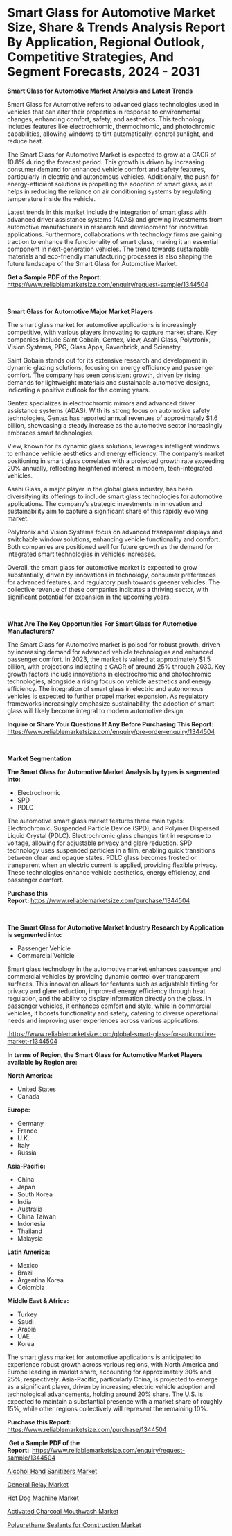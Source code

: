 <p><h1>Smart Glass for Automotive Market Size, Share & Trends Analysis Report By Application, Regional Outlook, Competitive Strategies, And Segment Forecasts, 2024 - 2031</h1></p><p><strong>Smart Glass for Automotive Market Analysis and Latest Trends</strong></p>
<p><p>Smart Glass for Automotive refers to advanced glass technologies used in vehicles that can alter their properties in response to environmental changes, enhancing comfort, safety, and aesthetics. This technology includes features like electrochromic, thermochromic, and photochromic capabilities, allowing windows to tint automatically, control sunlight, and reduce heat.</p><p>The Smart Glass for Automotive Market is expected to grow at a CAGR of 10.8% during the forecast period. This growth is driven by increasing consumer demand for enhanced vehicle comfort and safety features, particularly in electric and autonomous vehicles. Additionally, the push for energy-efficient solutions is propelling the adoption of smart glass, as it helps in reducing the reliance on air conditioning systems by regulating temperature inside the vehicle.</p><p>Latest trends in this market include the integration of smart glass with advanced driver assistance systems (ADAS) and growing investments from automotive manufacturers in research and development for innovative applications. Furthermore, collaborations with technology firms are gaining traction to enhance the functionality of smart glass, making it an essential component in next-generation vehicles. The trend towards sustainable materials and eco-friendly manufacturing processes is also shaping the future landscape of the Smart Glass for Automotive Market.</p></p>
<p><strong>Get a Sample PDF of the Report:&nbsp;</strong> <a href="https://www.reliablemarketsize.com/enquiry/request-sample/1344504?utm_campaign=1167&utm_medium=2&utm_source=Github&utm_content=ia&utm_term=30092024&utm_id=smart-glass-for-automotive">https://www.reliablemarketsize.com/enquiry/request-sample/1344504</a></p>
<p>&nbsp;</p>
<p><strong>Smart Glass for Automotive Major Market Players</strong></p>
<p><p>The smart glass market for automotive applications is increasingly competitive, with various players innovating to capture market share. Key companies include Saint Gobain, Gentex, View, Asahi Glass, Polytronix, Vision Systems, PPG, Glass Apps, Ravenbrick, and Scienstry.</p><p>Saint Gobain stands out for its extensive research and development in dynamic glazing solutions, focusing on energy efficiency and passenger comfort. The company has seen consistent growth, driven by rising demands for lightweight materials and sustainable automotive designs, indicating a positive outlook for the coming years.</p><p>Gentex specializes in electrochromic mirrors and advanced driver assistance systems (ADAS). With its strong focus on automotive safety technologies, Gentex has reported annual revenues of approximately $1.6 billion, showcasing a steady increase as the automotive sector increasingly embraces smart technologies.</p><p>View, known for its dynamic glass solutions, leverages intelligent windows to enhance vehicle aesthetics and energy efficiency. The company’s market positioning in smart glass correlates with a projected growth rate exceeding 20% annually, reflecting heightened interest in modern, tech-integrated vehicles.</p><p>Asahi Glass, a major player in the global glass industry, has been diversifying its offerings to include smart glass technologies for automotive applications. The company’s strategic investments in innovation and sustainability aim to capture a significant share of this rapidly evolving market.</p><p>Polytronix and Vision Systems focus on advanced transparent displays and switchable window solutions, enhancing vehicle functionality and comfort. Both companies are positioned well for future growth as the demand for integrated smart technologies in vehicles increases.</p><p>Overall, the smart glass for automotive market is expected to grow substantially, driven by innovations in technology, consumer preferences for advanced features, and regulatory push towards greener vehicles. The collective revenue of these companies indicates a thriving sector, with significant potential for expansion in the upcoming years.</p></p>
<p>&nbsp;</p>
<p><strong>What Are The Key Opportunities For Smart Glass for Automotive Manufacturers?</strong></p>
<p><p>The Smart Glass for Automotive market is poised for robust growth, driven by increasing demand for advanced vehicle technologies and enhanced passenger comfort. In 2023, the market is valued at approximately $1.5 billion, with projections indicating a CAGR of around 25% through 2030. Key growth factors include innovations in electrochromic and photochromic technologies, alongside a rising focus on vehicle aesthetics and energy efficiency. The integration of smart glass in electric and autonomous vehicles is expected to further propel market expansion. As regulatory frameworks increasingly emphasize sustainability, the adoption of smart glass will likely become integral to modern automotive design.</p></p>
<p><strong>Inquire or Share Your Questions If Any Before Purchasing This Report:</strong> <a href="https://www.reliablemarketsize.com/enquiry/pre-order-enquiry/1344504?utm_campaign=1167&utm_medium=2&utm_source=Github&utm_content=ia&utm_term=30092024&utm_id=smart-glass-for-automotive">https://www.reliablemarketsize.com/enquiry/pre-order-enquiry/1344504</a></p>
<p>&nbsp;</p>
<p><strong>Market Segmentation</strong></p>
<p><strong>The Smart Glass for Automotive Market Analysis by types is segmented into:</strong></p>
<p><ul><li>Electrochromic</li><li>SPD</li><li>PDLC</li></ul></p>
<p><p>The automotive smart glass market features three main types: Electrochromic, Suspended Particle Device (SPD), and Polymer Dispersed Liquid Crystal (PDLC). Electrochromic glass changes tint in response to voltage, allowing for adjustable privacy and glare reduction. SPD technology uses suspended particles in a film, enabling quick transitions between clear and opaque states. PDLC glass becomes frosted or transparent when an electric current is applied, providing flexible privacy. These technologies enhance vehicle aesthetics, energy efficiency, and passenger comfort.</p></p>
<p><strong>Purchase this Report:&nbsp;</strong><a href="https://www.reliablemarketsize.com/purchase/1344504?utm_campaign=1167&utm_medium=2&utm_source=Github&utm_content=ia&utm_term=30092024&utm_id=smart-glass-for-automotive">https://www.reliablemarketsize.com/purchase/1344504</a></p>
<p>&nbsp;</p>
<p><strong>The Smart Glass for Automotive Market Industry Research by Application is segmented into:</strong></p>
<p><ul><li>Passenger Vehicle</li><li>Commercial Vehicle</li></ul></p>
<p><p>Smart glass technology in the automotive market enhances passenger and commercial vehicles by providing dynamic control over transparent surfaces. This innovation allows for features such as adjustable tinting for privacy and glare reduction, improved energy efficiency through heat regulation, and the ability to display information directly on the glass. In passenger vehicles, it enhances comfort and style, while in commercial vehicles, it boosts functionality and safety, catering to diverse operational needs and improving user experiences across various applications.</p></p>
<p><a href="https://www.reliablemarketsize.com/global-smart-glass-for-automotive-market-r1344504?utm_campaign=1167&utm_medium=2&utm_source=Github&utm_content=ia&utm_term=30092024&utm_id=smart-glass-for-automotive">&nbsp;https://www.reliablemarketsize.com/global-smart-glass-for-automotive-market-r1344504</a></p>
<p><strong>In terms of Region, the Smart Glass for Automotive Market Players available by Region are:</strong></p>
<p>
    <p> <strong> North America: </strong>
        <ul>
            <li>United States</li>
            <li>Canada</li>
        </ul>
        </p> 
    <p> <strong> Europe: </strong>
        <ul>
            <li>Germany</li>
            <li>France</li>
            <li>U.K.</li>
            <li>Italy</li>
            <li>Russia</li>
        </ul>
        </p> 
    <p> <strong> Asia-Pacific: </strong>
        <ul>
            <li>China</li>
            <li>Japan</li>
            <li>South Korea</li>
            <li>India</li>
            <li>Australia</li>
            <li>China Taiwan</li>
            <li>Indonesia</li>
            <li>Thailand</li>
            <li>Malaysia</li>
        </ul>
        </p> 
    <p> <strong> Latin America: </strong>
        <ul>
            <li>Mexico</li>
            <li>Brazil</li>
            <li>Argentina Korea</li>
            <li>Colombia</li>
        </ul>
        </p> 
    <p> <strong> Middle East & Africa: </strong>
        <ul>
            <li>Turkey</li>
            <li>Saudi</li>
            <li>Arabia</li>
            <li>UAE</li>
            <li>Korea</li>
        </ul>
    </p>
    </p>
<p><p>The smart glass market for automotive applications is anticipated to experience robust growth across various regions, with North America and Europe leading in market share, accounting for approximately 30% and 25%, respectively. Asia-Pacific, particularly China, is projected to emerge as a significant player, driven by increasing electric vehicle adoption and technological advancements, holding around 20% share. The U.S. is expected to maintain a substantial presence with a market share of roughly 15%, while other regions collectively will represent the remaining 10%.</p></p>
<p><strong>Purchase this Report: </strong><a href="https://www.reliablemarketsize.com/purchase/1344504?utm_campaign=1167&utm_medium=2&utm_source=Github&utm_content=ia&utm_term=30092024&utm_id=smart-glass-for-automotive">https://www.reliablemarketsize.com/purchase/1344504</a></p>
<p>&nbsp;<strong>Get a Sample PDF of the Report:&nbsp;&nbsp;</strong><a href="https://www.reliablemarketsize.com/enquiry/request-sample/1344504?utm_campaign=1167&utm_medium=2&utm_source=Github&utm_content=ia&utm_term=30092024&utm_id=smart-glass-for-automotive">https://www.reliablemarketsize.com/enquiry/request-sample/1344504</a></p>
<p><strong></strong></p>
<p><p><a href="https://www.linkedin.com/pulse/global-alcohol-hand-sanitizers-market-landscape-future-trends-z72qf?utm_campaign=1167&utm_medium=2&utm_source=Github&utm_content=ia&utm_term=30092024&utm_id=smart-glass-for-automotive">Alcohol Hand Sanitizers Market</a></p><p><a href="https://issuu.com/reportprime-2/docs/general-relay-market-size-2030.pptx_f7cf60bd6308f5?utm_campaign=1167&utm_medium=2&utm_source=Github&utm_content=ia&utm_term=30092024&utm_id=smart-glass-for-automotive">General Relay Market</a></p><p><a href="https://issuu.com/reportprime-2/docs/hot-dog-machine-market-size-2030.pp_8859977692896c?utm_campaign=1167&utm_medium=2&utm_source=Github&utm_content=ia&utm_term=30092024&utm_id=smart-glass-for-automotive">Hot Dog Machine Market</a></p><p><a href="https://www.linkedin.com/pulse/how-regional-global-trends-shaping-activated-charcoal-mouthwash-cxeqf?utm_campaign=1167&utm_medium=2&utm_source=Github&utm_content=ia&utm_term=30092024&utm_id=smart-glass-for-automotive">Activated Charcoal Mouthwash Market</a></p><p><a href="https://github.com/AdeaOsmani695/Market-Research-Report-List-1/blob/main/polyurethane-sealants-for-construction-market.md?utm_campaign=1167&utm_medium=2&utm_source=Github&utm_content=ia&utm_term=30092024&utm_id=smart-glass-for-automotive">Polyurethane Sealants for Construction Market</a></p></p>